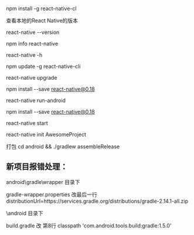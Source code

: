 

npm install -g react-native-cl

查看本地的React Native的版本

react-native --version



npm info react-native



 react-native -h



npm update -g react-native-cli



react-native upgrade



npm install --save react-native@0.18




react-native run-android


npm install --save react-native@0.18



react-native start


react-native init AwesomeProject



打包
cd android && ./gradlew assembleRelease





##  新项目报错处理：

android\gradle\wrapper    目录下

gradle-wrapper.properties     改最后一行  distributionUrl=https\://services.gradle.org/distributions/gradle-2.14.1-all.zip

\android 目录下

build.gradle     改 第8行   classpath 'com.android.tools.build:gradle:1.5.0'



